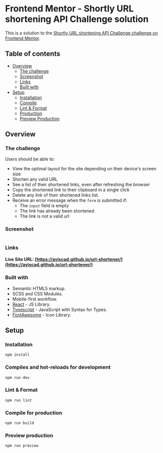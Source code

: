 # Frontend Mentor - Shortly URL shortening API Challenge solution

This is a solution to the [Shortly URL shortening API Challenge challenge on Frontend Mentor](https://www.frontendmentor.io/challenges/url-shortening-api-landing-page-2ce3ob-G).

## Table of contents

- [Overview](#overview)
  - [The challenge](#the-challenge)
  - [Screenshot](#screenshot)
  - [Links](#links)
  - [Built with](#built-with)
- [Setup](#setup)
  - [Installation](#installation)
  - [Compile](#compiles-and-hot-reloads-for-development)
  - [Lint & Format](#lint-&-format)
  - [Production](#build-for-production)
  - [Preview Production](#preview-production)

## Overview

### The challenge

Users should be able to:

- View the optimal layout for the site depending on their device's screen size
- Shorten any valid URL
- See a list of their shortened links, even after refreshing the browser
- Copy the shortened link to their clipboard in a single click
- Delete any link of their shortened links list.
- Receive an error message when the `form` is submitted if:
  - The `input` field is empty
  - The link has already been shortened
  - The link is not a valid url

### Screenshot

![]()

### Links

#### Live Site URL: [https://aviscad.github.io/url-shortener/](https://aviscad.github.io/url-shortener/)

### Built with

- Semantic HTML5 markup.
- SCSS and CSS Modules.
- Mobile-first workflow.
- [React](https://reactjs.org/) - JS Library.
- [Typescript](https://www.typescriptlang.org/) - JavaScript with Syntax for Types.
- [FontAwesome](https://fontawesome.com/) - Icon Library.

## Setup

### Installation

```
npm install
```

### Compiles and hot-reloads for development

```
npm run dev
```

### Lint & Format

```
npm run lint
```

### Compile for production

```
npm run build
```

### Preview production

```
npm run preview
```
